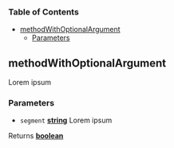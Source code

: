 <!-- Generated by documentation.js. Update this documentation by updating the source code. -->

### Table of Contents

-   [methodWithOptionalArgument][1]
    -   [Parameters][2]

## methodWithOptionalArgument

Lorem ipsum

### Parameters

-   `segment` **[string][3]** Lorem ipsum

Returns **[boolean][4]** 

[1]: #methodwithoptionalargument

[2]: #parameters

[3]: https://developer.mozilla.org/docs/Web/JavaScript/Reference/Global_Objects/String

[4]: https://developer.mozilla.org/docs/Web/JavaScript/Reference/Global_Objects/Boolean

